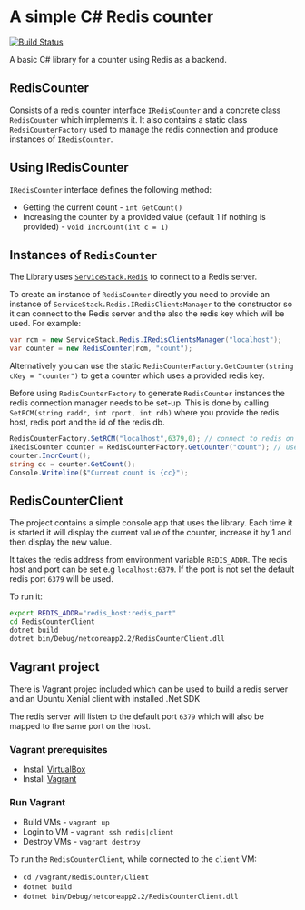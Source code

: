 # A simple C# Redis counter
[![Build Status](https://travis-ci.org/slavrd/cicd-demo.svg?branch=master)](https://travis-ci.org/slavrd/cicd-demo)

A basic C# library for a counter using Redis as a backend.

## RedisCounter

Consists of a redis counter interface `IRedisCounter` and a concrete class `RedisCounter` which implements it. It also contains a static class `RedsiCounterFactory` used to manage the redis connection and produce instances of `IRedisCounter`.

## Using IRedisCounter

`IRedisCounter` interface defines the following method:

* Getting the current count  - `int GetCount()`
* Increasing the counter by a provided value (default 1 if nothing is provided) - `void IncrCount(int c = 1)`

## Instances of `RedisCounter`

The Library uses [`ServiceStack.Redis`](https://github.com/ServiceStack/ServiceStack.Redis) to connect to a Redis server.

To create an instance of `RedisCounter` directly you need to provide an instance of `ServiceStack.Redis.IRedisClientsManager` to the constructor so it can connect to the Redis server and the also the redis key which will be used. For example:

```C#
var rcm = new ServiceStack.Redis.IRedisClientsManager("localhost");
var counter = new RedisCounter(rcm, "count");
```

Alternatively you can use the static `RedisCounterFactory.GetCounter(string cKey = "counter")` to get a counter which uses a provided redis key.

Before using `RedisCounterFactory` to generate `RedisCounter` instances the redis connection manager needs to be set-up. This is done by calling `SetRCM(string raddr, int rport, int rdb)` where you provide the redis host, redis port and the id of the redis db.

```C#
RedisCounterFactory.SetRCM("localhost",6379,0); // connect to redis on localhost:6379, db id 0
IRedisCounter counter = RedisCounterFactory.GetCounter("count"); // use redis key count
counter.IncrCount();
string cc = counter.GetCount();
Console.Writeline($"Current count is {cc}");
```

## RedisCounterClient

The project contains a simple console app that uses the library. Each time it is started it will display the current value of the counter, increase it by 1 and then display the new value.

It takes the redis address from environment variable `REDIS_ADDR`. The redis host and port can be set e.g `localhost:6379`. If the port is not set the default redis port `6379` will be used.

To run it:

```bash
export REDIS_ADDR="redis_host:redis_port"
cd RedisCounterClient
dotnet build
dotnet bin/Debug/netcoreapp2.2/RedisCounterClient.dll
```

## Vagrant project

There is Vagrant projec included which can be used to build a redis server and an Ubuntu Xenial client with installed .Net SDK

The redis server will listen to the default port `6379` which will also be mapped to the same port on the host.

### Vagrant prerequisites

* Install [VirtualBox](https://www.virtualbox.org/wiki/Downloads)
* Install [Vagrant](https://www.vagrantup.com/downloads.html)

### Run Vagrant

* Build VMs - `vagrant up`
* Login to VM - `vagrant ssh redis|client`
* Destroy VMs - `vagrant destroy`

To run the `RedisCounterClient`, while connected to the `client` VM:

* `cd /vagrant/RedisCounter/Client`
* `dotnet build`
* `dotnet bin/Debug/netcoreapp2.2/RedisCounterClient.dll`
